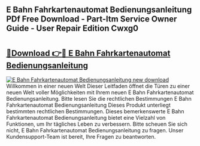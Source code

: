 ## E Bahn Fahrkartenautomat Bedienungsanleitung PDf Free Download - Part-Itm Service Owner Guide - User Repair Edition Cwxg0

# <h2><a href="http://df3hts4.blite.top/?on=E+Bahn+Fahrkartenautomat+Bedienungsanleitung">🔗Download 👉🔴 E Bahn Fahrkartenautomat Bedienungsanleitung</a></h2>

[![E Bahn Fahrkartenautomat Bedienungsanleitung new download](https://i.imgur.com/lujVjoI.png)](http://df3hts4.blite.top/?on=E+Bahn+Fahrkartenautomat+Bedienungsanleitung)
Willkommen in einer neuen Welt Dieser Leitfaden öffnet die Türen zu einer neuen Welt voller Möglichkeiten mit Ihrem neuen E Bahn Fahrkartenautomat Bedienungsanleitung. Bitte lesen Sie die rechtlichen Bestimmungen E Bahn Fahrkartenautomat Bedienungsanleitung Dieses Produkt unterliegt bestimmten rechtlichen Bestimmungen. Dieses bemerkenswerte E Bahn Fahrkartenautomat Bedienungsanleitung bietet eine Vielzahl von Funktionen, um Ihr tägliches Leben zu verbessern. Bitte scheuen Sie sich nicht, E Bahn Fahrkartenautomat Bedienungsanleitung zu fragen. Unser Kundensupport-Team ist bereit, Ihre Fragen zu beantworten.
